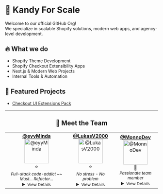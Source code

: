 # 🚀 Kandy For Scale

Welcome to our official GitHub Org!  
We specialize in scalable Shopify solutions, modern web apps, and agency-level development.

## 🔥 What we do

- Shopify Theme Development
- Shopify Checkout Extensibility Apps
- Next.js & Modern Web Projects
- Internal Tools & Automation

## 📂 Featured Projects

- [Checkout UI Extensions Pack](https://github.com/eyyMinda/ph-checkout-ui)

---

<h2 align="center">👥 Meet the Team</h2>

<table align="center">
  <tr>
    
<td align="center">
  <a href="https://github.com/eyyMinda"><strong>@eyyMinda</strong></a><br/>
  <a href="https://github.com/eyyMinda">
    <img src="https://images.weserv.nl/?url=https://avatars.githubusercontent.com/u/100799754&h=80&w=80&fit=cover&mask=circle&maxage=30d" width="80" height="80" alt="@eyyMinda"/>
  </a><br/>
  ⭐<br/>
  <small><em>Full-stack code-addict ~~ Must... Refactor...</em></small><br/>
  <details>
    <summary><small>View Details</small></summary>
    <small>
      <strong>Key Contributions:</strong><br/>
      • Streamlined workflows, enforced GitHub usage, built dev docs & reusable components<br/>• Developed complex stores and features<br/><br/>
      <strong>Techstack:</strong><br/>
      `Javascript` `React` `Next.js` `TypeScript` `Liquid` `CSS/SCSS`<br/><br/>
      <em>Always learning something new</em>
    </small>
  </details>
</td>

<td align="center">
  <a href="https://github.com/LukasV2000"><strong>@LukasV2000</strong></a><br/>
  <a href="https://github.com/LukasV2000">
    <img src="https://images.weserv.nl/?url=https://avatars.githubusercontent.com/u/97834916&h=80&w=80&fit=cover&mask=circle&maxage=30d" width="80" height="80" alt="@LukasV2000"/>
  </a><br/>
  ⭐<br/>
  <small><em>No stress - No problem</em></small><br/>
  <details>
    <summary><small>View Details</small></summary>
    <small>
      <strong>Key Contributions:</strong><br/>
      • Straightforwardly fixing issues and getting things done<br/>• Always there for Kandy<br/><br/>
      <strong>Techstack:</strong><br/>
      `Javascript` `CSS` `React` `Liquid` `WordPress`<br/><br/>
      <em>Always learning something new</em>
    </small>
  </details>
</td>

<td align="center">
  <a href="https://github.com/MonnoDev"><strong>@MonnoDev</strong></a><br/>
  <a href="https://github.com/MonnoDev">
    <img src="https://images.weserv.nl/?url=https://avatars.githubusercontent.com/u/121252311&h=80&w=80&fit=cover&mask=circle&maxage=30d" width="80" height="80" alt="@MonnoDev"/>
  </a><br/>
  🌱<br/>
  <small><em>Passionate team member</em></small><br/>
  <details>
    <summary><small>View Details</small></summary>
    <small>
      <strong>Key Contributions:</strong><br/>
      • Always contributing to team success<br/><br/>
      <strong>Techstack:</strong><br/>
      `JavaScript` `CSS`<br/><br/>
      <em>Always learning something new</em>
    </small>
  </details>
</td>
  </tr>
</table>
